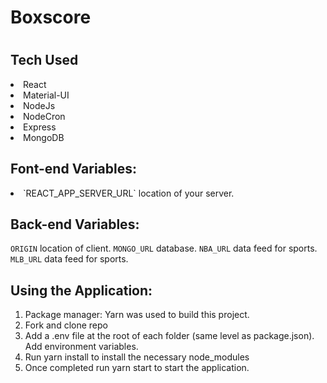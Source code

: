 <h1>Boxscore<h1>

<h2>Tech Used</h2>

<li>React</li>
<li>Material-UI</li>
<li>NodeJs</li>
<li>NodeCron</li>
<li>Express</li>
<li>MongoDB</li>

<h2>Font-end Variables:</h2>

<li>`REACT_APP_SERVER_URL` location of your server.</li>

<h2>Back-end Variables:</h2>

`ORIGIN` location of client.
`MONGO_URL` database.
`NBA_URL` data feed for sports.
`MLB_URL` data feed for sports.

<h2>Using the Application:</h2>

<ol>
<li>Package manager: Yarn was used to build this project. </li>
<li>Fork and clone repo</li>
<li>Add a .env file at the root of each folder (same level as package.json). Add environment variables.</li>
<li>Run yarn install to install the necessary node_modules</li>
<li>Once completed run yarn start to start the application. </li>
  </ol>
